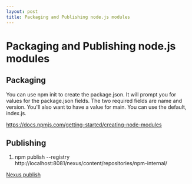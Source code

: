 ```yaml
---
layout: post
title: Packaging and Publishing node.js modules
---
```

# Packaging and Publishing node.js modules
## Packaging
You can use npm init to create the package.json. It will prompt you for values for the package.json fields. The two required fields are name and version. You'll also want to have a value for main. You can use the default, index.js.

https://docs.npmjs.com/getting-started/creating-node-modules

## Publishing
1. npm publish --registry http://localhost:8081/nexus/content/repositories/npm-internal/

[Nexus publish](https://books.sonatype.com/nexus-book/reference/npm-deploying-packages.html)

